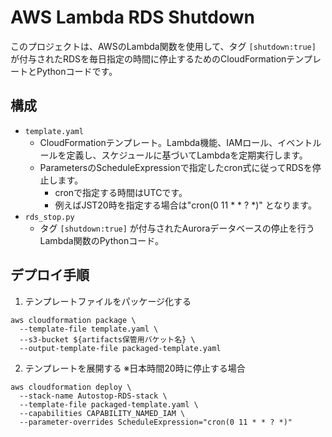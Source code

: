 # AWS Lambda RDS Shutdown

このプロジェクトは、AWSのLambda関数を使用して、タグ `[shutdown:true]` が付与されたRDSを毎日指定の時間に停止するためのCloudFormationテンプレートとPythonコードです。

## 構成

- `template.yaml`
  - CloudFormationテンプレート。Lambda機能、IAMロール、イベントルールを定義し、スケジュールに基づいてLambdaを定期実行します。
  - ParametersのScheduleExpressionで指定したcron式に従ってRDSを停止します。
    - cronで指定する時間はUTCです。
    - 例えばJST20時を指定する場合は"cron(0 11 * * ? *)" となります。
- `rds_stop.py`
  - タグ `[shutdown:true]` が付与されたAuroraデータベースの停止を行うLambda関数のPythonコード。

## デプロイ手順

1. テンプレートファイルをパッケージ化する
```
aws cloudformation package \
  --template-file template.yaml \
  --s3-bucket ${artifacts保管用バケット名} \
  --output-template-file packaged-template.yaml
```
2. テンプレートを展開する ※日本時間20時に停止する場合
```
aws cloudformation deploy \
  --stack-name Autostop-RDS-stack \
  --template-file packaged-template.yaml \
  --capabilities CAPABILITY_NAMED_IAM \
  --parameter-overrides ScheduleExpression="cron(0 11 * * ? *)"
  ```